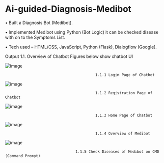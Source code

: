# Ai-guided-Diagnosis-Medibot

•	Built a Diagnosis Bot (Medibot).

•	Implemented Medibot using Python (Bot Logic) it can be checked disease with on to the Symptoms List. 

•	Tech used – HTML/CSS, JavaScript, Python (Flask), Dialogflow (Google). 

Output 
1.1. Overview of Chatbot
Figures below show chatbot UI

![image](https://github.com/ShreyasDharashivkar123/Ai-guided-Diagnosis-Medibot-/assets/126081774/1d2cf684-597a-4f07-87e4-a4be34195fa3)

                                             1.1.1 Login Page of Chatbot

![image](https://github.com/ShreyasDharashivkar123/Ai-guided-Diagnosis-Medibot-/assets/126081774/55917f20-a829-4067-a413-ea104f28bd6d)

                                             1.1.2 Registration Page of Chatbot

![image](https://github.com/ShreyasDharashivkar123/Ai-guided-Diagnosis-Medibot-/assets/126081774/8a594a48-e4b5-4698-8c6c-477b084a624e)

                                             1.1.3 Home Page of Chatbot

![image](https://github.com/ShreyasDharashivkar123/Ai-guided-Diagnosis-Medibot-/assets/126081774/22873c43-7bef-4e5f-a540-97feb7cd9cbe)

                                             1.1.4 Overview of Medibot

![image](https://github.com/ShreyasDharashivkar123/Ai-guided-Diagnosis-Medibot-/assets/126081774/c49fbe39-c42d-4fbc-84a8-85a7825ba679)

                                    1.1.5 Check Diseases of Medibot on CMD (Command Prompt)



 
